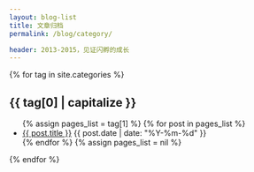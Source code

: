 ```yaml
---
layout: blog-list
title: 文章归档
permalink: /blog/category/

header: 2013-2015，见证闪孵的成长
---
```


{% for tag in site.categories %} 
  <div class="normal-box" id="{{ tag[0] }}">
	<div class="box-title">
		<h2>{{ tag[0] | capitalize }}</h2>
    </div>
    <ul class="">
    	{% assign pages_list = tag[1] %} 
	  	{% for post in pages_list %}
			<li class="">
				<a href="{{ post.url }}">{{ post.title }}</a>
				<span class="publish-date">{{ post.date | date: "%Y-%m-%d" }}</span>
			</li>
	  	{% endfor %}
	  	{% assign pages_list = nil %}
	</ul>
  </div>
{% endfor %}